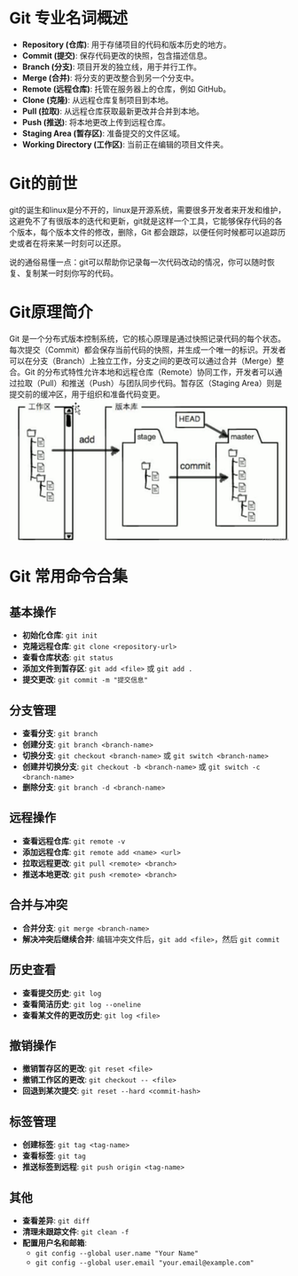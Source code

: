 # Git 专业名词概述
- **Repository (仓库)**: 用于存储项目的代码和版本历史的地方。
- **Commit (提交)**: 保存代码更改的快照，包含描述信息。
- **Branch (分支)**: 项目开发的独立线，用于并行工作。
- **Merge (合并)**: 将分支的更改整合到另一个分支中。
- **Remote (远程仓库)**: 托管在服务器上的仓库，例如 GitHub。
- **Clone (克隆)**: 从远程仓库复制项目到本地。
- **Pull (拉取)**: 从远程仓库获取最新更改并合并到本地。
- **Push (推送)**: 将本地更改上传到远程仓库。
- **Staging Area (暂存区)**: 准备提交的文件区域。
- **Working Directory (工作区)**: 当前正在编辑的项目文件夹。

# Git的前世
git的诞生和linux是分不开的，linux是开源系统，需要很多开发者来开发和维护，这避免不了有很版本的迭代和更新，git就是这样一个工具，它能够保存代码的各个版本，每个版本文件的修改，删除，Git 都会跟踪，以便任何时候都可以追踪历史或者在将来某一时刻可以还原。

说的通俗易懂一点：git可以帮助你记录每一次代码改动的情况，你可以随时恢复、复制某一时刻你写的代码。

# Git原理简介
Git 是一个分布式版本控制系统，它的核心原理是通过快照记录代码的每个状态。每次提交（Commit）都会保存当前代码的快照，并生成一个唯一的标识。开发者可以在分支（Branch）上独立工作，分支之间的更改可以通过合并（Merge）整合。Git 的分布式特性允许本地和远程仓库（Remote）协同工作，开发者可以通过拉取（Pull）和推送（Push）与团队同步代码。暂存区（Staging Area）则是提交前的缓冲区，用于组织和准备代码变更。
![](images/2025-04-12-16-20-01.png)


# Git 常用命令合集

## 基本操作
- **初始化仓库**: `git init`
- **克隆远程仓库**: `git clone <repository-url>`
- **查看仓库状态**: `git status`
- **添加文件到暂存区**: `git add <file>` 或 `git add .`
- **提交更改**: `git commit -m "提交信息"`

## 分支管理
- **查看分支**: `git branch`
- **创建分支**: `git branch <branch-name>`
- **切换分支**: `git checkout <branch-name>` 或 `git switch <branch-name>`
- **创建并切换分支**: `git checkout -b <branch-name>` 或 `git switch -c <branch-name>`
- **删除分支**: `git branch -d <branch-name>`

## 远程操作
- **查看远程仓库**: `git remote -v`
- **添加远程仓库**: `git remote add <name> <url>`
- **拉取远程更改**: `git pull <remote> <branch>`
- **推送本地更改**: `git push <remote> <branch>`

## 合并与冲突
- **合并分支**: `git merge <branch-name>`
- **解决冲突后继续合并**: 编辑冲突文件后，`git add <file>`，然后 `git commit`

## 历史查看
- **查看提交历史**: `git log`
- **查看简洁历史**: `git log --oneline`
- **查看某文件的更改历史**: `git log <file>`

## 撤销操作
- **撤销暂存区的更改**: `git reset <file>`
- **撤销工作区的更改**: `git checkout -- <file>`
- **回退到某次提交**: `git reset --hard <commit-hash>`

## 标签管理
- **创建标签**: `git tag <tag-name>`
- **查看标签**: `git tag`
- **推送标签到远程**: `git push origin <tag-name>`

## 其他
- **查看差异**: `git diff`
- **清理未跟踪文件**: `git clean -f`
- **配置用户名和邮箱**: 
    - `git config --global user.name "Your Name"`
    - `git config --global user.email "your.email@example.com"`